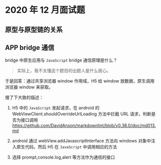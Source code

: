 # 2020 年 12 月面试题

## 原型与原型链的关系

## APP bridge 通信

bridge 中原生应用与 `JavaScript` bridge 通信原理是什么？

> 实际上，我不太懂这个题目的出题人是什么居心。

于是回答：通过共享浏览器 window 作用域，H5 给 window 放数据，原生调用浏览器 window 来获取。

搜了下大致的描述：

1. H5 中的 `JavaScript` 发起请求，在 android 的 WebViewClient.shouldOverrideUrlLoading 方法中拦截 URL 请求，判断是否为接口调用 <https://github.com/DavidAnson/markdownlint/blob/v0.38.0/doc/md013.md>

2. android 通过 webView.addJavascriptInterface 方法向 windows 对象中注入原生代码，然后 H5 在 `JavaScript` 中调用相应的方法

3. 选择 prompt,console.log,alert 等方法作为通信的接口

